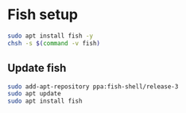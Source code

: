# Fish setup

```sh
sudo apt install fish -y
chsh -s $(command -v fish)
```

## Update fish

```sh
sudo add-apt-repository ppa:fish-shell/release-3
sudo apt update
sudo apt install fish
```
